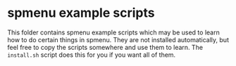 # spmenu example scripts

This folder contains spmenu example scripts which may be used to learn how to
do certain things in spmenu. They are not installed automatically, but feel
free to copy the scripts somewhere and use them to learn. The `install.sh`
script does this for you if you want all of them.
